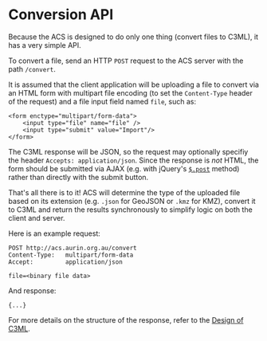 # Conversion API

Because the ACS is designed to do only one thing (convert files to C3ML), it has a very simple API.

To convert a file, send an HTTP `POST` request to the ACS server with the path `/convert`.

It is assumed that the client application will be uploading a file to convert via an HTML form with
multipart file encoding (to set the `Content-Type` header of the request) and a file input field
named `file`, such as: 

    <form enctype="multipart/form-data">
        <input type="file" name="file" />
        <input type="submit" value="Import"/>
    </form>

The C3ML response will be JSON, so the request may optionally specifiy the header
`Accepts: application/json`. Since the response is *not* HTML, the form should be submitted
via AJAX (e.g. with jQuery's [`$.post`][jquery] method) rather than directly with the submit button.

That's all there is to it! ACS will determine the type of the uploaded file based on its extension
(e.g. `.json` for GeoJSON or `.kmz` for KMZ), convert it to C3ML and return the results
synchronously to simplify logic on both the client and server.

Here is an example request:

    POST http://acs.aurin.org.au/convert
    Content-Type:   multipart/form-data
    Accept:         application/json
    
    file=<binary file data>

And response:

    {...}

For more details on the structure of the response, refer to the [Design of C3ML](design.md#c3ml).


[jquery]: https://api.jquery.com/jquery.post/